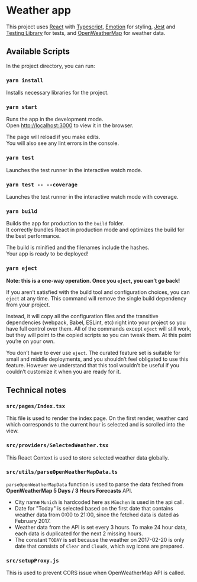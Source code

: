 # Weather app

This project uses [React](https://reactjs.org/) with [Typescript](https://www.typescriptlang.org/), [Emotion](https://emotion.sh/) for styling, [Jest](https://jestjs.io/) and [Testing Library](https://testing-library.com/) for tests, and [OpenWeatherMap](https://openweathermap.org/) for weather data.

## Available Scripts

In the project directory, you can run:

### `yarn install`

Installs necessary libraries for the project.

### `yarn start`

Runs the app in the development mode.\
Open [http://localhost:3000](http://localhost:3000) to view it in the browser.

The page will reload if you make edits.\
You will also see any lint errors in the console.

### `yarn test`

Launches the test runner in the interactive watch mode.

### `yarn test -- --coverage`

Launches the test runner in the interactive watch mode with coverage.

### `yarn build`

Builds the app for production to the `build` folder.\
It correctly bundles React in production mode and optimizes the build for the best performance.

The build is minified and the filenames include the hashes.\
Your app is ready to be deployed!

### `yarn eject`

**Note: this is a one-way operation. Once you `eject`, you can’t go back!**

If you aren’t satisfied with the build tool and configuration choices, you can `eject` at any time. This command will remove the single build dependency from your project.

Instead, it will copy all the configuration files and the transitive dependencies (webpack, Babel, ESLint, etc) right into your project so you have full control over them. All of the commands except `eject` will still work, but they will point to the copied scripts so you can tweak them. At this point you’re on your own.

You don’t have to ever use `eject`. The curated feature set is suitable for small and middle deployments, and you shouldn’t feel obligated to use this feature. However we understand that this tool wouldn’t be useful if you couldn’t customize it when you are ready for it.

## Technical notes

### `src/pages/Index.tsx`

This file is used to render the index page.
On the first render, weather card which corresponds to the current hour is selected and is scrolled into the view.

### `src/providers/SelectedWeather.tsx`

This React Context is used to store selected weather data globally.

### `src/utils/parseOpenWeatherMapData.ts`

`parseOpenWeatherMapData` function is used to parse the data fetched from __OpenWeatherMap 5 Days / 3 Hours Forecasts__ API.

- City name `Munich` is hardcoded here as `München` is used in the api call.
- Date for "Today" is selected based on the first date that contains weather data from 0:00 to 21:00, since the fetched data is dated as February 2017.
- Weather data from the API is set every 3 hours. To make 24 hour data, each data is duplicated for the next 2 missing hours.
- The constant `TODAY` is set because the weather on 2017-02-20 is only date that consists of `Clear` and `Clouds`, which svg icons are prepared.

### `src/setupProxy.js`

This is used to prevent CORS issue when OpenWeatherMap API is called.
